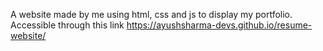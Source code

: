A website made by me using html, css and js to display my portfolio. Accessible through this link https://ayushsharma-devs.github.io/resume-website/
